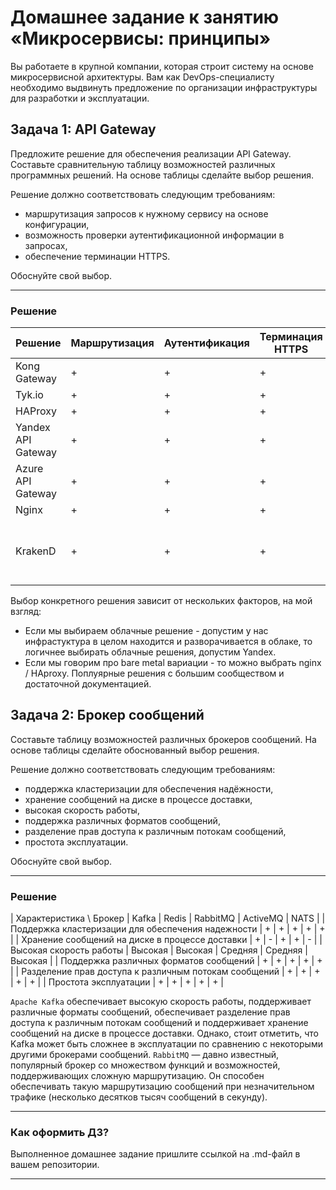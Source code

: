 # Домашнее задание к занятию «Микросервисы: принципы»

Вы работаете в крупной компании, которая строит систему на основе микросервисной архитектуры.
Вам как DevOps-специалисту необходимо выдвинуть предложение по организации инфраструктуры для разработки и эксплуатации.

## Задача 1: API Gateway 

Предложите решение для обеспечения реализации API Gateway. Составьте сравнительную таблицу возможностей различных программных решений. На основе таблицы сделайте выбор решения.

Решение должно соответствовать следующим требованиям:
- маршрутизация запросов к нужному сервису на основе конфигурации,
- возможность проверки аутентификационной информации в запросах,
- обеспечение терминации HTTPS.

Обоснуйте свой выбор.

---

### Решение

| Решение            | Маршрутизация | Аутентификация | Терминация HTTPS | Бесплатно/Открыто?                                               |
|--------------------|---------------|----------------|------------------|------------------------------------------------------------------|
| Kong Gateway       | +             | +              | +                | Бесплатно, Apache 2.0                                            |
| Tyk.io             | +             | +              | +                | Бесплатно, MPL                                                   |
| HAProxy            | +             | +              | +                | Бесплатно                                                        |
| Yandex API Gateway | +             | +              | +                | Платно                                                           |
| Azure API Gateway  | +             | +              | +                | Платно                                                           |
| Nginx              | +             | +              | +                | Бесплатно                                                        |
| KrakenD            | +             | +              | +                | Двойное лицензирование, нужные функции частично в платной версии |

Выбор конкретного решения зависит от нескольких факторов, на мой взгляд: 
* Если мы выбираем облачные решение - допустим у нас инфрастуктура в целом находится и разворачивается в облаке, то логичнее выбирать облачные решения, допустим Yandex. 
* Если мы говорим про bare metal вариации - то можно выбрать nginx / HAproxy. Поплуярные решения с большим сообществом и достаточной документацией. 

## Задача 2: Брокер сообщений

Составьте таблицу возможностей различных брокеров сообщений. На основе таблицы сделайте обоснованный выбор решения.

Решение должно соответствовать следующим требованиям:
- поддержка кластеризации для обеспечения надёжности,
- хранение сообщений на диске в процессе доставки,
- высокая скорость работы,
- поддержка различных форматов сообщений,
- разделение прав доступа к различным потокам сообщений,
- простота эксплуатации.

Обоснуйте свой выбор.

---

### Решение

| Характеристика \ Брокер                               | Kafka   | Redis   | RabbitMQ | ActiveMQ | NATS    |
| Поддержка кластеризации для обеспечения надежности    | +       | +       | +        | +        | +       |
| Хранение сообщений на диске в процессе доставки       | +       | -       | +        | +        | -       |
| Высокая скорость работы                               | Высокая | Высокая | Средняя  | Средняя  | Высокая |
| Поддержка различных форматов сообщений                | +       | +       | +        | +        | +       |
| Разделение прав доступа к различным потокам сообщений | +       | +       | +        | +        | +       |
| Простота эксплуатации                                 | +       | +       | +        | +        | +       |

`Apache Kafka` обеспечивает высокую скорость работы, поддерживает различные форматы сообщений, обеспечивает разделение прав доступа к различным потокам сообщений и поддерживает хранение сообщений на диске в процессе доставки. Однако, стоит отметить, что Kafka может быть сложнее в эксплуатации по сравнению с некоторыми другими брокерами сообщений.
`RabbitMQ` — давно известный, популярный брокер со множеством функций и возможностей, поддерживающих сложную маршрутизацию. Он способен обеспечивать такую маршрутизацию сообщений при незначительном трафике (несколько десятков тысяч сообщений в секунду).

---

### Как оформить ДЗ?

Выполненное домашнее задание пришлите ссылкой на .md-файл в вашем репозитории.

---